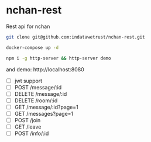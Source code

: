 # nchan-rest
Rest api for nchan

```bash
git clone git@github.com:indatawetrust/nchan-rest.git

docker-compose up -d

npm i -g http-server && http-server demo
```

and demo: http://localhost:8080

- [ ] jwt support
- [ ] POST /message/:id
- [ ] DELETE /message/:id
- [ ] DELETE /room/:id
- [ ] GET /message/:id?page=1
- [ ] GET /messages?page=1
- [ ] POST /join
- [ ] GET /leave
- [ ] POST /info/:id

